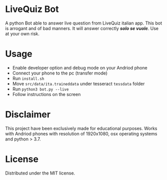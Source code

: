 # LiveQuiz Bot
A python Bot able to answer live question from LiveQuiz italian app.
This bot is arrogant and of bad manners. It will answer correctly *__*solo se vuole*__*.
Use at your own risk.

# Usage
* Enable developer option and debug mode on your Andriod phone
* Connect your phone to the pc (transfer mode)
* Run ``install.sh``
* Move ``src/data/ita.traineddata`` under tesseract ``tessdata`` folder
* Run ``python3 bot.py --live``
* Follow instructions on the screen

# Disclaimer
This project have been exclusively made for educational purposes. Works with Andriod phones with 
resolution of 1920x1080, osx operating systems and python > 3.7.

# License
Distributed under the MIT license.
